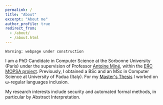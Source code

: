 ```yaml
---
permalink: /
title: "About"
excerpt: "About me"
author_profile: true
redirect_from: 
  - /about/
  - /about.html
---
```


```
Warning: webpage under construction
```

I am a PhD Candidate in Computer Science at the Sorbonne University (Paris) 
under the supervision of Professor [Antoine Miné](https://www-apr.lip6.fr/~mine/), 
within the [ERC MOPSA project](http://mopsa.lip6.fr/).
Previously, I obtained a BSc and an MSc in Computer Science at University of Padua (Italy).
For my [Master's Thesis](https://github.com/parof/master-thesis) I worked on ω-regular languages inclusion. 

My research interests include security and automated formal methods, in particular
by Abstract Interpretation.